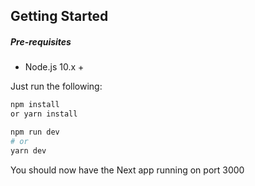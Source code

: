 ## Getting Started

##### Pre-requisites

- Node.js 10.x +

Just run the following:

```bash
npm install
or yarn install
```

```bash
npm run dev
# or
yarn dev
```

You should now have the Next app running on port 3000
